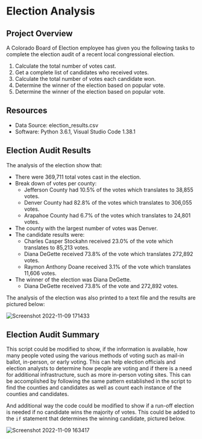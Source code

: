 # Election Analysis

## Project Overview
A Colorado Board of Election employee has given you the following tasks to complete the election audit of a recent local congressional election.

1. Calculate the total number of votes cast.
2. Get a complete list of candidates who received votes.
3. Calculate the total number of votes each candidate won.
4. Determine the winner of the election based on popular vote.
5. Determine the winner of the election based on popular vote.

## Resources
- Data Source: election_results.csv
- Software: Python 3.6.1, Visual Studio Code 1.38.1

## Election Audit Results
The analysis of the election show that:
- There were 369,711 total votes cast in the election.
- Break down of votes per county:
  - Jefferson County had 10.5% of the votes which translates to 38,855 votes.
  - Denver County had 82.8% of the votes which translates to 306,055 votes.
  - Arapahoe County had 6.7% of the votes which translates to 24,801 votes.
- The county with the largest number of votes was Denver.
- The candidate results were:
  - Charles Casper Stockahn received 23.0% of the vote which translates to 85,213 votes.
  - Diana DeGette received 73.8% of the vote which translates 272,892 votes.
  - Raymon Anthony Doane received 3.1% of the vote which translates 11,606 votes.
- The winner of the election was Diana DeGette.
  - Diana DeGette received 73.8% of the vote and 272,892 votes.

The analysis of the election was also printed to a text file and the results are pictured below:

![Screenshot 2022-11-09 171433](https://user-images.githubusercontent.com/114427019/200969254-2794725e-b9f2-4027-aed5-661a60dddc79.png)

## Election Audit Summary
This script could be modified to show, if the information is available, how many people voted using the various methods of voting such as mail-in ballot, in-person, or early voting. This can help election officials and election analysts to determine how people are voting and if there is a need for additional infrastructure, such as more in-person voting sites. This can be accomplished by following the same pattern established in the script to find the counties and candidates as well as count each instance of the counties and candidates.

And additional way the code could be modified to show if a run-off election is needed if no candidate wins the majority of votes. This could be added to the `if` statement that determines the winning candidate, pictured below.

![Screenshot 2022-11-09 163417](https://user-images.githubusercontent.com/114427019/200964801-0c1e5da1-3867-4d36-a620-14fced15d44c.png)
